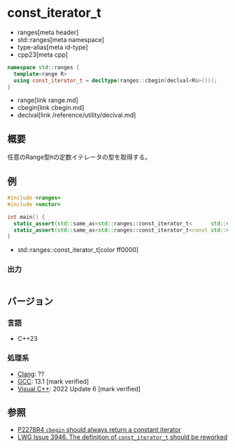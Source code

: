 # const_iterator_t
* ranges[meta header]
* std::ranges[meta namespace]
* type-alias[meta id-type]
* cpp23[meta cpp]

```cpp
namespace std::ranges {
  template<range R>
  using const_iterator_t = decltype(ranges::cbegin(declval<R&>()));
}
```
* range[link range.md]
* cbegin[link cbegin.md]
* declval[link /reference/utility/declval.md]

## 概要

任意のRange型`R`の定数イテレータの型を取得する。

## 例

```cpp example
#include <ranges>
#include <vector>

int main() {
  static_assert(std::same_as<std::ranges::const_iterator_t<      std::vector<int>>, std::basic_const_iterator<std::vector<int>::iterator>>);
  static_assert(std::same_as<std::ranges::const_iterator_t<const std::vector<int>>, std::vector<int>::const_iterator>);
}
```
* std::ranges::const_iterator_t[color ff0000]

### 出力
```
```

## バージョン
### 言語
- C++23

### 処理系
- [Clang](/implementation.md#clang): ??
- [GCC](/implementation.md#gcc): 13.1 [mark verified]
- [Visual C++](/implementation.md#visual_cpp): 2022 Update 6 [mark verified]

## 参照

- [P2278R4 `cbegin` should always return a constant iterator](https://www.open-std.org/jtc1/sc22/wg21/docs/papers/2022/p2278r4.html)
- [LWG Issue 3946. The definition of `const_iterator_t` should be reworked](https://cplusplus.github.io/LWG/issue3946)
